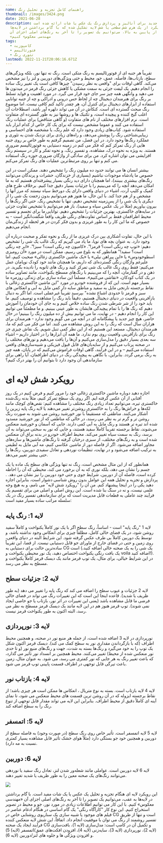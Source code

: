 ```yaml
---
name: راهنمای کامل تجزیه و تحلیل رنگ
thumbnail: /images/3424.png
date: 2021-06-28
description: در این مقاله یک روش جدید برای آنالیز و پردازش رنگ یک عکس یا شات ارائه شده است.
  این رویکرد از یک هرم شش سطحی یا شش لایه تشکیل شده که با گام برداشتن در لایه‌ها
  از پایین به بالا، می‌توانیم یک تصویر را تا آخر به رنگ‌های اصلی اجزای آن
  «مهندسی معکوس» کنیم
tags:
  - کامپوزیت
  - فتورئالیسم
  - تئوری رنگ
lastmod: 2022-11-21T20:06:16.671Z
---
```


تقریباً هر جنبه ای از فوتورئالیسم به رنگ متکی است. رنگ نه تنها نور، بلکه ویژگی‌های سطح، بازتاب‌ها، فاصله، عمق، جو، محیط و حتی ویژگی‌های دوربین و لنز را نیز مشخص می‌کند. گاهی اوقات برای "واقعی به نظر رسیدن" چیزها کافی است یک تغییر رنگ ساده را انجام دهیم. یک لیفت جزئی به سمت مشکی یا کاهش جزئی رنگ قرمز در میدتون ها می دهید و وانگهی همه چیز سر جای خود قرار می گیرد. در مورد اهمیت و فواید تسلط بر رنگ برای هنرمندان دیجیتال چه از لحاظ حس درونی و ادراکی و چه از جنبه توانایی استفاده از ابزارهای دیجیتال برای کنترل آن، هر چقدر تاکید کنم کافی نیست. اما موضوع رنگ مبحث گسترده ای است. کنکاش در آن می تواند دلهره آور باشد، اصطلاحات آن اغلب گیج کننده و پیچیده است، و تکنیک ها و روشها نیز به طور گسترده ای متفاوت است. نرم افزارهای مختلف از نام های متفاوت (و گاهی متناقض) برای عملیات رنگ استفاده می کنند و عموما مشخص نیست که برای یک کار خاص از کدام ابزار باید استفاده شود. کتاب‌های زیادی وجود دارد که علم رنگ، یا مشخصه های احساسی و زیبایی‌شناختی رنگ را پوشش می‌دهد، و راه‌های زیادی برای نزدیک شدن به تئوری و عملکرد رنگ‌ها وجود دارد. در این فصل، من تصمیم گرفتم به طور خاص بر روی جنبه هایی از رنگ تمرکز کنم که فکر می کنم در زمینه دستیابی به فوتورئالیسم ضروری هستند. به ویژه به نحوه درک، مشاهده، و تفسیر رنگ، و نحوه تفکر و کار در سیستم رنگ افزایشی می توان اشاره کرد. من برای سادگی از واژگان ضروری حوزه رنگ استفاده می کنم و تنها بر روی مرتبط‌ترین عملیات های رنگ تمرکز می‌کنم.

بیشتر انسان ها می توانند حدود ده میلیون رنگ را تشخیص دهند. ممکن است در این خصوص ما پادشاه موجودات نباشیم (بسیاری از خزندگان، حشرات و پرندگان می‌توانند رنگ‌های بیشتری ببینند)، اما همچنان دارای دید رنگی بسیار پیشرفته‌ای هستیم که به ما امکان می‌دهد آنچه را که می‌بینیم را با جزئیات بسیار دقیق جدا کنیم. برخلاف طرح های کمیک و کلیپ آرت، اشیاء در دنیای واقعی دارای یک دورخط سیاه نیستند که مرز آنها را مشخص و از هم جدا کند. با این حال، ما هنوز هم می‌توانیم بدون زحمت یک شی را از دیگری یا یک شی را از پس‌زمینه تشخیص دهیم، تنها با تشخیص رنگ. حتی اگر رنگ‌ها را بیرون بیاوریم (مثلاً در یک عکس سیاه و سفید)، باز هم می‌توانیم با تشخیص تفاوت جزئی در سایه‌های خاکستری، بهترین جزئیات را تشخیص دهیم. توانایی ما برای تجسم و تفسیر محیط اطرافمان فقط بر اساس تفاوت‌های رنگی ظریف واقعاً شگفت‌انگیز است - به خصوص که ما این کار را به طور غریزی و بدون فکر کردن در هر لحظه از زندگی‌مان انجام می‌دهیم.

با این حال، تفاوت آشکاری بین درک غریزی ما از رنگ و نحوه تفکر و صحبت درباره آن وجود دارد. به عنوان بچه های نوپا، ما یاد می گیریم که رنگ غالب یک شی را تشخیص دهیم: «توپ چه رنگی است؟ قرمز!". «کامیون چه رنگی است؟ سبز!". «ابر چه رنگی است؟ سفید!" همانطور که به بلوغ می رسیم، ممکن است در مورد «آن رومیزی اسطوخودوس» یا «این پیراهن نیلی» یا «یک ماشین خاکستری زغالی» صحبت کنیم، اما علیرغم واژگان رنگی گسترده‌ای که داریم، ما همچنان مانند خود کودک نوپامان عمل می‌کنیم: فقط روی رنگ غالب یک شی تمرکز کنید و رنگ های ثانویه را نادیده بگیرید. در ذهن و در گفتارمان، آنچه را که می‌بینیم با رنگ‌های مسطح یکنواخت، مانند تصاویر ساده در یک کتاب کودکان، «نقاشی می‌کنیم». مسلماً این ساده سازی برای زندگی روزمره ما بسیار مهم است. این که از فروشنده خودرو در مورد "این ماشین خاکستری زغالی با نقاط برجسته نارنجی مایل به سفید و مناطق سایه دار کمی مایل به آبی و انعکاس های سبز و قرمز تا حدودی اشباع نشده" بپرسید تقریباً غیرعملی است. اما اگر به دنبال بازآفرینی واقعیت در دنیای دیجیتال هستیم، دقیقاً باید رنگ را مشاهده و توصیف کنیم. ما باید خود را از شر شرطی شدن رنگ ساده خلاص کنیم و به جای آن خودمان را آموزش دهیم که رنگ ها را با تمام پیچیدگی هایشان به طور عینی ببینیم. و ما مطمئناً می توانیم این کار را انجام دهیم - در نهایت، ما می توانیم بیش از ده میلیون رنگ را ببینیم! در حال حاضر، هیچ چیز جدید یا پیشگامانه ای در آنچه من می گویم وجود ندارد - هنرمندان برای هزاران سال است که رنگ را به این روش مشاهده می کنند. اما من فکر می کنم که ما، هنرمندان دیجیتال، مستعد این هستیم که از این نظر کمی تنبل شویم. یک نقاش چیزی جز رنگ برای بازآفرینی واقعیت روی بوم ندارد. ما همه آن ابزارها را در اختیار داریم – اشیاء سه بعدی بسیار دقیق را مدل‌سازی می‌کنیم و آن‌ها را بافت می‌دهیم و نورهای مختلف را در صحنه پرتاب می‌کنیم و از سایه‌بان‌های قابل قبول فیزیکی و شبیه‌سازی‌های واقعی استفاده می‌کنیم – و در این فرآیند، گاهی اوقات فراموش می‌کنیم که در پایان، همه چیز به رنگ برمی گردد. بنابراین، با نگاهی به پیچیدگی رنگ در دنیای اطرافمان، آیا راهی برای سازماندهی آن وجود دارد تا بتوانیم آن را بهتر درک کنیم؟

# رویکرد شش لایه  ای

اجازه دهید دوباره ماشین خاکستری زغالی خود را مرور کنیم و فرض کنیم در یک روز آفتابی از آن عکس گرفته ایم. اگر روی یک سطح تمرکز کنیم، مثلاً بدنه رنگ‌شده خاکستری تیره، می‌توانیم تعداد زیادی رنگ مختلف را مشاهده کنیم: نقص‌های کوچک مانند لکه‌ها و خراش‌ها رنگ را به خاکستری روشن‌تر تغییر می‌دهند یا لایه رنگ پایه زیرین را آشکار می‌کنند. مناطقی که مستقیماً با نور خورشید روشن می شوند به صورت رنگ روشن تر و گرم تر به نظر می رسند، در حالی که مناطقی که از نور خورشید مسدود شده اند تیره تر هستند و رنگ مایل به آبی کمی دارند. جایی که آسمان و خورشید منعکس می‌شوند، نقاط برجسته تقریباً کاملاً سفید هستند، و جایی که نور به سختی می‌تواند به آن برسد، رنگ به سمت سیاه تغییر می‌کند. محیط اطراف خودرو در بدنه براق آن منعکس شده است و به رنگ‌های مختلف، از سبزی درختان گرفته تا رنگ‌های ماشین‌ها و سازه‌های مجاور اضافه می‌شود. اگر از فاصله دور از ماشین عکاسی کنیم، مه آبی مایل به لطیفی به ترکیب اضافه می‌شود و در نهایت، تنظیمات نوردهی و تعادل سفیدی دوربین، رنگ‌ها را حتی بیشتر تغییر می‌دهد.

همانطور که از این مثال مشخص است، رنگ نه تنها ویژگی های سطح یک ماده یا یک جسم را نشان می دهد، بلکه نوری که به آن برخورد می کند، محیطی که آن را احاطه کرده است، فاصله آن از دوربین، شرایط جوی و حتی خود دوربین را نیز نشان می دهد. . پردازش و تجزیه و تحلیل همه این عوامل بدون روش شناسی دشوار است، بنابراین اجازه دهید یکی را در اینجا پیشنهاد کنم. من آن را "رویکرد شش لایه" می نامم، و به هیچ وجه علمی نیست، و نه در سنگ بنا شده است. این روش اصلی و اصلی من برای تقسیم یک فرآیند چند عاملی به قطعات قابل مدیریت است که برای سازماندهی تفسیر رنگ در یک سلسله مراتب ساده بسیار مفید است:

## لایه 1: رنگ پایه

لایه 1 "رنگ پایه" است - اساساً، رنگ سطح اگر با یک نور کاملاً یکنواخت و کاملاً سفید روشن شود، در یک فضای خالی کامل، مطلقاً چیزی برای انعکاس وجود نداشته باشد، و توسط یک دوربین کاملاً بی طرف عکس گرفته شود. این شرایط البته در دنیای واقعی، روی زمین و حتی در فضای خارج از ماورای جو قابل دستیابی نیست. از قضا، این تقریباً ساده‌ترین حالت برای دستیابی به CG است (یک شی را به یک صحنه خالی اضافه کنید، یک بافت رنگی یکنواخت اختصاص دهید، یک نور محیطی یکنواخت و voila اضافه کنید!). در این شرایط خیالی، برای مثال، یک توپ قرمز مانند یک دیسک قرمز کاملاً یکنواخت و مسطح به نظر می رسد.

## لایه 2: جزئیات سطح

لایه 2 جزئیات و عیوب سطح را اضافه می کند که رنگ پایه را تغییر می دهد (به طور ظریف یا شدید). قاعده اینجا این است که این تغییرات رنگ می تواند در فضای خالی فرضی ما قابل مشاهده باشد (یعنی این تغییرات در اثر نور، بازتاب یا جو خاصی ایجاد نمی شوند). توپ قرمز هنوز هم در این لایه مانند یک دیسک قرمز مسطح به نظر می رسد، البته اکنون به طور یکنواخت قرمز نیست.

## لایه 3: نورپردازی

نورپردازی در لایه 3 اضافه شده است، از جمله هر منبع نور در صحنه، و همچنین محیط اطراف (که با بازگرداندن مقداری نور به سطح کمک می کند). دیسک قرمز اکنون شکل یک توپ را به خود می‌گیرد و رنگ‌ها بسته به شدت، جهت و رنگ‌های منبع نور (و تا حدی نور منعکس شده از محیط) تغییر می‌کنند. محیط همچنین بر انسداد نور تأثیر می گذارد، که باعث تغییر رنگ به هر جایی که نور کمتری می رسد، می شود. به عنوان مثال، زمین باعث تیرگی قابل توجهی در اطراف قسمت پایینی توپ قرمز می شود.

## لایه 4: بازتاب نور

لایه 4 لایه بازتاب است. بسته به نوع متریال ، انعکاس ها ممکن است هر چیزی باشد؛ از نقاط برجسته ایزوله که در آن روشن ترین قسمت های محیط منعکس می شود، تا نمای آینه ای کاملاً دقیق از محیط اطراف. بنابراین این لایه می تواند مقدار قابل توجهی از تنوع رنگ را به سطح اضافه کند.

## لایه 5: اتمسفر

لایه 5 لایه اتمسفر است. تأثیر خاص روی رنگ سطح (در صورت وجود) به فاصله سطح از دوربین و همچنین خود جو بستگی دارد (مثلاً هوای خشک تأثیر قابل مشاهده بسیار کمتری نسبت به مه دارد).

## لایه 6: دوربین

لایه 6 لایه دوربین است. عواملی مانند شعله‌ور شدن لنز، تعادل رنگ سفید یا نوردهی می‌توانند رنگ‌های یک صحنه معین را به طور ظریف یا شدید تغییر دهند.

 ![](https://cdn.image4.io/hmoazeni/f_auto/9dd7a9e2-3185-4b6b-8536-d98e949477ee.jpg)

 این رویکرد لایه ای هنگام تجزیه و تحلیل یک عکس یا یک شات مفید است. با گام برداشتن در لایه‌ها به عقب، می‌توانیم یک تصویر را تا آخر به رنگ‌های اصلی اجزای آن «مهندسی معکوس» کنیم. با این کار می توانیم اطلاعات زیادی در مورد نور، جو و محیط در تصویر استخراج کنیم. این نوع کار "کارآگاه رنگی" یک گام اساسی در هنگام ادغام عناصر در فیلم های موجود یا شبیه سازی یک سناریوی روشنایی خاص در CG است و تنها از طریق تفسیر روشمند از رنگ می توان با موفقیت انجام داد. اتفاقاً، این شش لایه منعکس کننده فرآیند ایجاد یک صحنه CG و تکمیل آن در کامپ است: مدل‌سازی (لایه 1)، بافت‌سازی (لایه 2)، نورپردازی (لایه 3)، سایه‌زنی (لایه 4)، افزودن افکت‌های عمق/اتمسفر (لایه) 5) و افزودن ویژگی ها و جلوه های لنز/دوربین (لایه 6).
